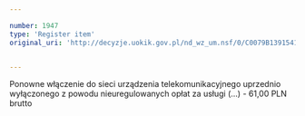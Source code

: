 ```yaml
---

number: 1947
type: 'Register item'
original_uri: 'http://decyzje.uokik.gov.pl/nd_wz_um.nsf/0/C0079B13915413C0C125772E0022E1D7?OpenDocument'


---
```


Ponowne włączenie do sieci urządzenia telekomunikacyjnego uprzednio wyłączonego z powodu nieuregulowanych opłat za usługi (...) - 61,00 PLN brutto
